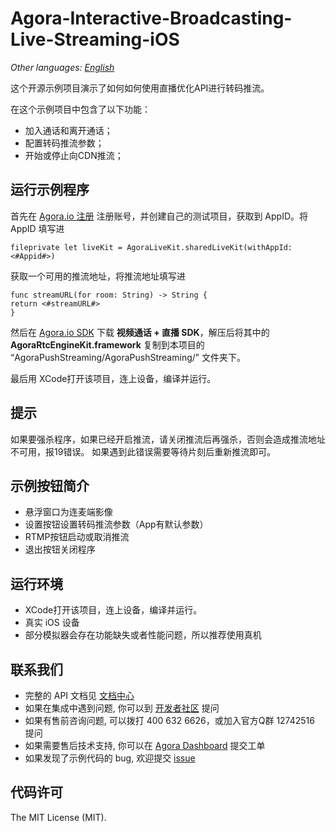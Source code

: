 # **Agora-Interactive-Broadcasting-Live-Streaming-iOS**

*Other languages: [English](README.md)*

这个开源示例项目演示了如何如何使用直播优化API进行转码推流。

在这个示例项目中包含了以下功能：

- 加入通话和离开通话；
- 配置转码推流参数；
- 开始或停止向CDN推流；

## 运行示例程序
首先在 [Agora.io 注册](https://dashboard.agora.io/cn/signup/) 注册账号，并创建自己的测试项目，获取到 AppID。将 AppID 填写进

```
fileprivate let liveKit = AgoraLiveKit.sharedLiveKit(withAppId: <#Appid#>)

```

获取一个可用的推流地址，将推流地址填写进

```
func streamURL(for room: String) -> String {
return <#streamURL#>
}
```
然后在 [Agora.io SDK](https://www.agora.io/cn/download/) 下载 **视频通话 + 直播 SDK**，解压后将其中的 **AgoraRtcEngineKit.framework** 复制到本项目的 “AgoraPushStreaming/AgoraPushStreaming/” 文件夹下。


最后用 XCode打开该项目，连上设备，编译并运行。

## 提示
如果要强杀程序，如果已经开启推流，请关闭推流后再强杀，否则会造成推流地址不可用，报19错误。
如果遇到此错误需要等待片刻后重新推流即可。

## 示例按钮简介
- 悬浮窗口为连麦端影像
- 设置按钮设置转码推流参数（App有默认参数）
- RTMP按钮启动或取消推流
- 退出按钮关闭程序
## 运行环境
- XCode打开该项目，连上设备，编译并运行。
- 真实 iOS 设备 
- 部分模拟器会存在功能缺失或者性能问题，所以推荐使用真机

## 联系我们
- 完整的 API 文档见 [文档中心](https://docs.agora.io/cn/)
- 如果在集成中遇到问题, 你可以到 [开发者社区](https://dev.agora.io/cn/) 提问
- 如果有售前咨询问题, 可以拨打 400 632 6626，或加入官方Q群 12742516 提问
- 如果需要售后技术支持, 你可以在 [Agora Dashboard](https://dashboard.agora.io) 提交工单
- 如果发现了示例代码的 bug, 欢迎提交 [issue](https://github.com/AgoraIO/Advanced-Interactive-Broadcasting/issues)

## 代码许可
The MIT License (MIT).

